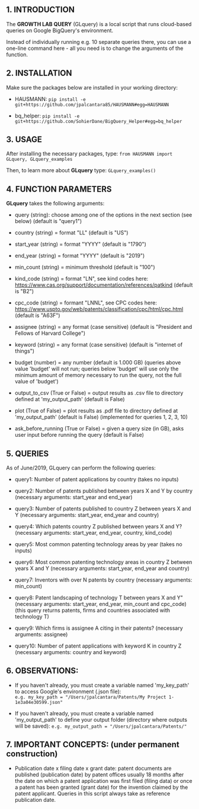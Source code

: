 ## 1. INTRODUCTION

The **GROWTH LAB QUERY** (GLquery) is a local script that runs cloud-based queries on Google BigQuery's environment.

Instead of individually running e.g. 10 separate queries there, you can use a one-line command here - all you need is to change the arguments of the function.

## 2. INSTALLATION

Make sure the packages below are installed in your working directory:

- HAUSMANN: ```pip install -e git+https://github.com/jpalcantara85/HAUSMANN#egg=HAUSMANN```

- bq_helper: ```pip install -e git+https://github.com/SohierDane/BigQuery_Helper#egg=bq_helper```

## 3. USAGE

After installing the necessary packages, type: ```from HAUSMANN import GLquery, GLquery_examples ```

Then, to learn more about **GLquery** type: ```GLquery_examples()```

## 4. FUNCTION PARAMETERS

**GLquery** takes the following arguments:
        
- query (string): choose among one of the options in the next section (see below) (default is "query1")
        
- country (string) = format "LL" (default is "US")
    
- start_year (string) = format "YYYY" (default is "1790")

- end_year (string) = format "YYYY" (default is "2019")
     
- min_count (string) = minimum threshold (default is "100")

- kind_code (string) = format "LN", see kind codes here: https://www.cas.org/support/documentation/references/patkind (default is "B2")

- cpc_code (string) = formant "LNNL", see CPC codes here: https://www.uspto.gov/web/patents/classification/cpc/html/cpc.html (default is "A63F")
   
- assignee (string) = any format (case sensitive) (default is "President and Fellows of Harvard College")

- keyword (string) = any format (case sensitive) (default is "internet of things")
    
- budget (number) = any number (default is 1.000 GB) (queries above value 'budget' will not run; queries below 'budget' will use only the minimum amount of memory necessary to run the query, not the full value of 'budget') 
      
- output_to_csv (True or False) = output results as .csv file to directory defined at 'my_output_path' (default is False)
   
- plot (True of False) = plot results as .pdf file to directory defined at 'my_output_path' (default is False) (implemented for queries 1, 2, 3, 10)
   
- ask_before_running (True or False) = given a query size (in GB), asks user input before running the query (default is False)
    
## 5. QUERIES

As of June/2019, GLquery can perform the following queries:
        
- query1: Number of patent applications by country (takes no inputs)
        
- query2: Number of patents published between years X and Y by country (necessary arguments: start_year and end_year)
      
- query3: Number of patents published to country Z between years X and Y (necessary arguments: start_year, end_year and country)
            
- query4: Which patents country Z published between years X and Y? (necessary arguments: start_year, end_year, country, kind_code)
            
- query5: Most common patenting technology areas by year (takes no inputs)
            
- query6: Most common patenting technology areas in country Z between years X and Y (necessary arguments: start_year, end_year and country)
            
- query7: Inventors with over N patents by country (necessary arguments: min_count)
            
- query8: Patent landscaping of technology T between years X and Y" (necessary arguments: start_year, end_year, min_count and cpc_code) (this query returns patents, firms and countries associated with technology T)
            
- query9: Which firms is assignee A citing in their patents? (necessary arguments: assignee)
    
- query10: Number of patent applications with keyword K in country Z (necessary arguments: country and keyword)
	
## 6. OBSERVATIONS:
    
- If you haven't already, you must create a variable named 'my_key_path' to access Google's environment (.json file): <br/> ```e.g. my_key_path = "/Users/jpalcantara/Patents/My Project 1-1e3a04e30599.json"```

- If you haven't already, you must create a variable named 'my_output_path' to define your output folder (directory where outputs will be saved): ```e.g. my_output_path = "/Users/jpalcantara/Patents/"```

## 7. IMPORTANT CONCEPTS: (under permanent construction)

- Publication date x filing date x grant date: patent documents are published (publication date) by patent offices usually 18 months after the date on which a patent application was first filed (filing data) or once a patent has been granted (grant date) for the invention claimed by the patent applicant. Queries in this script always take as reference publication date.
